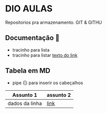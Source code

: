 
# DIO AULAS

Repositorios pra armazenamento. GIT & GITHU

## Documentação 📕

- tracinho para lista
- tracinho para listar
[texto do link](https://www.dio.me/)

## Tabela em MD

- pipe (|) para inserir os cabeçalhos

|Assunto 1 | assunto 2 |
|----------|-----------|
|dados da linha|[link]()|